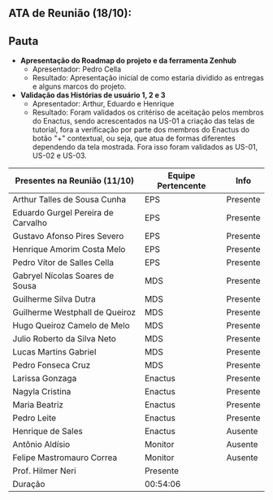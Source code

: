 ## ATA de Reunião (18/10):

## Pauta

- **Apresentação do Roadmap do projeto e da ferramenta Zenhub**
  <ul>
    <li>Apresentador: Pedro Cella</li>
    <li>Resultado: Apresentação inicial de como estaria dividido as entregas e alguns marcos do projeto.</li>
  </ul>
- **Validação das Histórias de usuário 1, 2 e 3**
  <ul>
    <li>Apresentador: Arthur, Eduardo e Henrique</li>
    <li>Resultado: Foram validados os critériso de aceitação pelos membros do Enactus, sendo acrescentados na US-01 a criação das telas de tutorial, fora a verificação por parte dos membros do Enactus do botão "+" contextual, ou seja, que atua de formas diferentes dependendo da tela mostrada. Fora isso foram validados as US-01, US-02 e US-03.</li>
  </ul>

| <b>Presentes na Reunião (11/10)</b> | <b>Equipe Pertencente</b> | <b>Info</b> |
| ----------------------------------- | ------------------------- | ----------- |
| Arthur Talles de Sousa Cunha        | EPS                       | Presente    |
| Eduardo Gurgel Pereira de Carvalho  | EPS                       | Presente    |
| Gustavo Afonso Pires Severo         | EPS                       | Presente    |
| Henrique Amorim Costa Melo          | EPS                       | Presente    |
| Pedro Vítor de Salles Cella         | EPS                       | Presente    |
| Gabryel Nícolas Soares de Sousa     | MDS                       | Presente    |
| Guilherme Silva Dutra               | MDS                       | Presente    |
| Guilherme Westphall de Queiroz      | MDS                       | Presente    |
| Hugo Queiroz Camelo de Melo         | MDS                       | Presente    |
| Julio Roberto da Silva Neto         | MDS                       | Presente    |
| Lucas Martins Gabriel               | MDS                       | Presente    |
| Pedro Fonseca Cruz                  | MDS                       | Presente    |
| Larissa Gonzaga                     | Enactus                   | Presente    |
| Nagyla Cristina                     | Enactus                   | Presente    |
| Maria Beatriz                       | Enactus                   | Presente    |
| Pedro Leite                         | Enactus                   | Presente    |
| Henrique de Sales                   | Enactus                   | Ausente     |
| Antônio Aldísio                     | Monitor                   | Ausente     |
| Felipe Mastromauro Correa           | Monitor                   | Ausente     |
| Prof. Hilmer Neri                   | Presente                  |
| Duração                             | 00:54:06                  |
